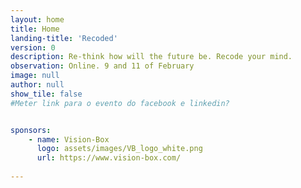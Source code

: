 ```yaml
---
layout: home
title: Home
landing-title: 'Recoded'
version: 0
description: Re-think how will the future be. Recode your mind. 
observation: Online. 9 and 11 of February
image: null
author: null
show_tile: false
#Meter link para o evento do facebook e linkedin?


sponsors:
    - name: Vision-Box
      logo: assets/images/VB_logo_white.png
      url: https://www.vision-box.com/
 
---
```

